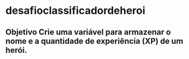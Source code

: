 # desafioclassificadordeheroi
## Objetivo  Crie uma variável para armazenar o nome e a quantidade de experiência (XP) de um herói.
